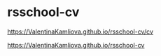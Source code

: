 # rsschool-cv

https://ValentinaKamliova.github.io/rsschool-cv/cv

https://ValentinaKamliova.github.io/rsschool-cv
